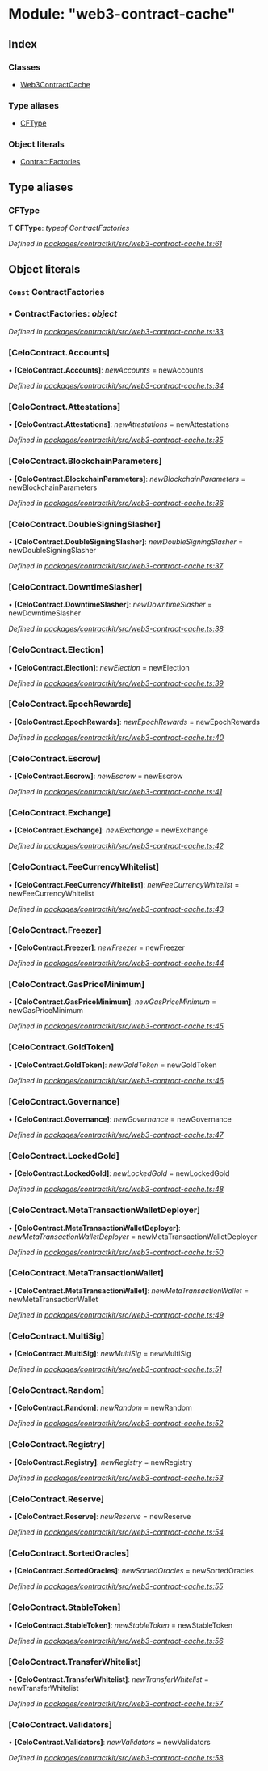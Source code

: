 # Module: "web3-contract-cache"

## Index

### Classes

* [Web3ContractCache](../classes/_web3_contract_cache_.web3contractcache.md)

### Type aliases

* [CFType](_web3_contract_cache_.md#cftype)

### Object literals

* [ContractFactories](_web3_contract_cache_.md#const-contractfactories)

## Type aliases

###  CFType

Ƭ **CFType**: *typeof ContractFactories*

*Defined in [packages/contractkit/src/web3-contract-cache.ts:61](https://github.com/celo-org/celo-monorepo/blob/master/packages/contractkit/src/web3-contract-cache.ts#L61)*

## Object literals

### `Const` ContractFactories

### ▪ **ContractFactories**: *object*

*Defined in [packages/contractkit/src/web3-contract-cache.ts:33](https://github.com/celo-org/celo-monorepo/blob/master/packages/contractkit/src/web3-contract-cache.ts#L33)*

###  [CeloContract.Accounts]

• **[CeloContract.Accounts]**: *newAccounts* = newAccounts

*Defined in [packages/contractkit/src/web3-contract-cache.ts:34](https://github.com/celo-org/celo-monorepo/blob/master/packages/contractkit/src/web3-contract-cache.ts#L34)*

###  [CeloContract.Attestations]

• **[CeloContract.Attestations]**: *newAttestations* = newAttestations

*Defined in [packages/contractkit/src/web3-contract-cache.ts:35](https://github.com/celo-org/celo-monorepo/blob/master/packages/contractkit/src/web3-contract-cache.ts#L35)*

###  [CeloContract.BlockchainParameters]

• **[CeloContract.BlockchainParameters]**: *newBlockchainParameters* = newBlockchainParameters

*Defined in [packages/contractkit/src/web3-contract-cache.ts:36](https://github.com/celo-org/celo-monorepo/blob/master/packages/contractkit/src/web3-contract-cache.ts#L36)*

###  [CeloContract.DoubleSigningSlasher]

• **[CeloContract.DoubleSigningSlasher]**: *newDoubleSigningSlasher* = newDoubleSigningSlasher

*Defined in [packages/contractkit/src/web3-contract-cache.ts:37](https://github.com/celo-org/celo-monorepo/blob/master/packages/contractkit/src/web3-contract-cache.ts#L37)*

###  [CeloContract.DowntimeSlasher]

• **[CeloContract.DowntimeSlasher]**: *newDowntimeSlasher* = newDowntimeSlasher

*Defined in [packages/contractkit/src/web3-contract-cache.ts:38](https://github.com/celo-org/celo-monorepo/blob/master/packages/contractkit/src/web3-contract-cache.ts#L38)*

###  [CeloContract.Election]

• **[CeloContract.Election]**: *newElection* = newElection

*Defined in [packages/contractkit/src/web3-contract-cache.ts:39](https://github.com/celo-org/celo-monorepo/blob/master/packages/contractkit/src/web3-contract-cache.ts#L39)*

###  [CeloContract.EpochRewards]

• **[CeloContract.EpochRewards]**: *newEpochRewards* = newEpochRewards

*Defined in [packages/contractkit/src/web3-contract-cache.ts:40](https://github.com/celo-org/celo-monorepo/blob/master/packages/contractkit/src/web3-contract-cache.ts#L40)*

###  [CeloContract.Escrow]

• **[CeloContract.Escrow]**: *newEscrow* = newEscrow

*Defined in [packages/contractkit/src/web3-contract-cache.ts:41](https://github.com/celo-org/celo-monorepo/blob/master/packages/contractkit/src/web3-contract-cache.ts#L41)*

###  [CeloContract.Exchange]

• **[CeloContract.Exchange]**: *newExchange* = newExchange

*Defined in [packages/contractkit/src/web3-contract-cache.ts:42](https://github.com/celo-org/celo-monorepo/blob/master/packages/contractkit/src/web3-contract-cache.ts#L42)*

###  [CeloContract.FeeCurrencyWhitelist]

• **[CeloContract.FeeCurrencyWhitelist]**: *newFeeCurrencyWhitelist* = newFeeCurrencyWhitelist

*Defined in [packages/contractkit/src/web3-contract-cache.ts:43](https://github.com/celo-org/celo-monorepo/blob/master/packages/contractkit/src/web3-contract-cache.ts#L43)*

###  [CeloContract.Freezer]

• **[CeloContract.Freezer]**: *newFreezer* = newFreezer

*Defined in [packages/contractkit/src/web3-contract-cache.ts:44](https://github.com/celo-org/celo-monorepo/blob/master/packages/contractkit/src/web3-contract-cache.ts#L44)*

###  [CeloContract.GasPriceMinimum]

• **[CeloContract.GasPriceMinimum]**: *newGasPriceMinimum* = newGasPriceMinimum

*Defined in [packages/contractkit/src/web3-contract-cache.ts:45](https://github.com/celo-org/celo-monorepo/blob/master/packages/contractkit/src/web3-contract-cache.ts#L45)*

###  [CeloContract.GoldToken]

• **[CeloContract.GoldToken]**: *newGoldToken* = newGoldToken

*Defined in [packages/contractkit/src/web3-contract-cache.ts:46](https://github.com/celo-org/celo-monorepo/blob/master/packages/contractkit/src/web3-contract-cache.ts#L46)*

###  [CeloContract.Governance]

• **[CeloContract.Governance]**: *newGovernance* = newGovernance

*Defined in [packages/contractkit/src/web3-contract-cache.ts:47](https://github.com/celo-org/celo-monorepo/blob/master/packages/contractkit/src/web3-contract-cache.ts#L47)*

###  [CeloContract.LockedGold]

• **[CeloContract.LockedGold]**: *newLockedGold* = newLockedGold

*Defined in [packages/contractkit/src/web3-contract-cache.ts:48](https://github.com/celo-org/celo-monorepo/blob/master/packages/contractkit/src/web3-contract-cache.ts#L48)*

###  [CeloContract.MetaTransactionWalletDeployer]

• **[CeloContract.MetaTransactionWalletDeployer]**: *newMetaTransactionWalletDeployer* = newMetaTransactionWalletDeployer

*Defined in [packages/contractkit/src/web3-contract-cache.ts:50](https://github.com/celo-org/celo-monorepo/blob/master/packages/contractkit/src/web3-contract-cache.ts#L50)*

###  [CeloContract.MetaTransactionWallet]

• **[CeloContract.MetaTransactionWallet]**: *newMetaTransactionWallet* = newMetaTransactionWallet

*Defined in [packages/contractkit/src/web3-contract-cache.ts:49](https://github.com/celo-org/celo-monorepo/blob/master/packages/contractkit/src/web3-contract-cache.ts#L49)*

###  [CeloContract.MultiSig]

• **[CeloContract.MultiSig]**: *newMultiSig* = newMultiSig

*Defined in [packages/contractkit/src/web3-contract-cache.ts:51](https://github.com/celo-org/celo-monorepo/blob/master/packages/contractkit/src/web3-contract-cache.ts#L51)*

###  [CeloContract.Random]

• **[CeloContract.Random]**: *newRandom* = newRandom

*Defined in [packages/contractkit/src/web3-contract-cache.ts:52](https://github.com/celo-org/celo-monorepo/blob/master/packages/contractkit/src/web3-contract-cache.ts#L52)*

###  [CeloContract.Registry]

• **[CeloContract.Registry]**: *newRegistry* = newRegistry

*Defined in [packages/contractkit/src/web3-contract-cache.ts:53](https://github.com/celo-org/celo-monorepo/blob/master/packages/contractkit/src/web3-contract-cache.ts#L53)*

###  [CeloContract.Reserve]

• **[CeloContract.Reserve]**: *newReserve* = newReserve

*Defined in [packages/contractkit/src/web3-contract-cache.ts:54](https://github.com/celo-org/celo-monorepo/blob/master/packages/contractkit/src/web3-contract-cache.ts#L54)*

###  [CeloContract.SortedOracles]

• **[CeloContract.SortedOracles]**: *newSortedOracles* = newSortedOracles

*Defined in [packages/contractkit/src/web3-contract-cache.ts:55](https://github.com/celo-org/celo-monorepo/blob/master/packages/contractkit/src/web3-contract-cache.ts#L55)*

###  [CeloContract.StableToken]

• **[CeloContract.StableToken]**: *newStableToken* = newStableToken

*Defined in [packages/contractkit/src/web3-contract-cache.ts:56](https://github.com/celo-org/celo-monorepo/blob/master/packages/contractkit/src/web3-contract-cache.ts#L56)*

###  [CeloContract.TransferWhitelist]

• **[CeloContract.TransferWhitelist]**: *newTransferWhitelist* = newTransferWhitelist

*Defined in [packages/contractkit/src/web3-contract-cache.ts:57](https://github.com/celo-org/celo-monorepo/blob/master/packages/contractkit/src/web3-contract-cache.ts#L57)*

###  [CeloContract.Validators]

• **[CeloContract.Validators]**: *newValidators* = newValidators

*Defined in [packages/contractkit/src/web3-contract-cache.ts:58](https://github.com/celo-org/celo-monorepo/blob/master/packages/contractkit/src/web3-contract-cache.ts#L58)*

